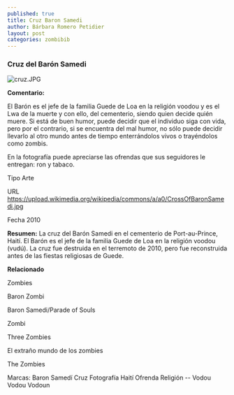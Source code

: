 ```yaml
---
published: true
title: Cruz Baron Samedi
author: Bárbara Romero Petidier
layout: post
categories: zombibib
---
```

### Cruz del Barón Samedi
![cruz.JPG]({{site.baseurl}}/images/zombis/cruz.JPG)


**Comentario:**

El Barón es el jefe de la familia Guede de Loa en la religión voodou y es el Lwa de la muerte y con ello, del cementerio, siendo quien decide quién muere. Si está de buen humor, puede decidir que el individuo siga con vida, pero por el contrario, si se encuentra del mal humor, no sólo puede decidir llevarlo al otro mundo antes de tiempo enterrándolos vivos o trayéndolos como zombis.

En la fotografía puede apreciarse las ofrendas que sus seguidores le entregan: ron y tabaco.

Tipo 	Arte

URL 	https://upload.wikimedia.org/wikipedia/commons/a/a0/CrossOfBaronSamedi.jpg

Fecha 	2010

**Resumen:**
La cruz del Barón Samedi en el cementerio de Port-au-Prince, Haití. El Barón es el jefe de la familia Guede de Loa en la religión voodou (vudú). La cruz fue destruida en el terremoto de 2010, pero fue reconstruida antes de las fiestas religiosas de Guede.

**Relacionado**

Zombies

Baron Zombi

Baron Samedi/Parade of Souls

Zombi

Three Zombies

El extraño mundo de los zombies

The Zombies



Marcas: Baron Samedí Cruz Fotografía Haití Ofrenda Religión -- Vodou Vodou Vodoun
